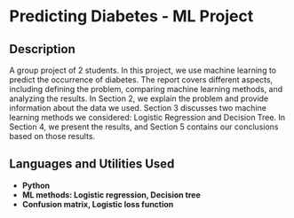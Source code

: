 <h1>Predicting Diabetes - ML Project</h1>

<h2>Description</h2>
A group project of 2 students. In this project, we use machine learning to predict the occurrence of diabetes. The report covers different aspects, including defining the problem, comparing machine learning methods, and analyzing the results. In Section 2, we explain the problem and provide information about the data we used. Section 3 discusses two machine learning methods we considered: Logistic Regression and Decision Tree. In Section 4, we present the results, and Section 5 contains our conclusions based on those results.
<br />


<h2>Languages and Utilities Used</h2>

- <b>Python</b> 
- <b>ML methods: Logistic regression, Decision tree</b>
- <b>Confusion matrix, Logistic loss function</b>
